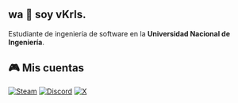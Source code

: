 ## wa 👻 soy **vKrls**.
Estudiante de ingeniería de software en la **Universidad Nacional de Ingeniería**.
## 🎮 Mis cuentas
[![Steam](https://cdn.jsdelivr.net/gh/devicons/devicon/icons/steam/steam-original.svg)](https://steamcommunity.com/id/vKrls)
[![Discord](https://cdn.jsdelivr.net/gh/simple-icons/simple-icons/icons/discord.svg)](https://discordapp.com/users/vkrls)
[![X](https://cdn.jsdelivr.net/gh/simple-icons/simple-icons/icons/x.svg)](https://twitter.com/vKrlss)

<!--
**vKrls/vKrls** is a ✨ _special_ ✨ repository because its `README.md` (this file) appears on your GitHub profile.

Here are some ideas to get you started:

- 🔭 I’m currently working on ...
- 🌱 I’m currently learning ...
- 👯 I’m looking to collaborate on ...
- 🤔 I’m looking for help with ...
- 💬 Ask me about ...
- 📫 How to reach me: ...
- 😄 Pronouns: ...
- ⚡ Fun fact: ...
-->
